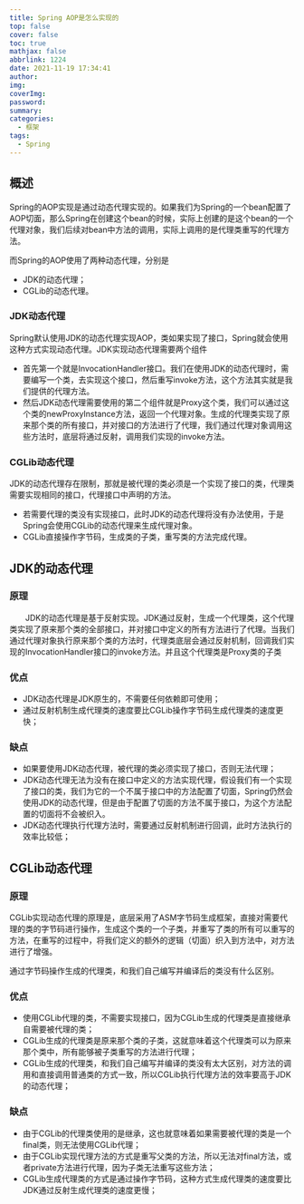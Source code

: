 ```yaml
---
title: Spring AOP是怎么实现的
top: false
cover: false
toc: true
mathjax: false
abbrlink: 1224
date: 2021-11-19 17:34:41
author:
img:
coverImg:
password:
summary:
categories:
  - 框架
tags:
  - Spring
---
```


## 概述
Spring的AOP实现是通过动态代理实现的。如果我们为Spring的一个bean配置了AOP切面，那么Spring在创建这个bean的时候，实际上创建的是这个bean的一个代理对象，我们后续对bean中方法的调用，实际上调用的是代理类重写的代理方法。

而Spring的AOP使用了两种动态代理，分别是
- JDK的动态代理；
- CGLib的动态代理。

### JDK动态代理
Spring默认使用JDK的动态代理实现AOP，类如果实现了接口，Spring就会使用这种方式实现动态代理。JDK实现动态代理需要两个组件
- 首先第一个就是InvocationHandler接口。我们在使用JDK的动态代理时，需要编写一个类，去实现这个接口，然后重写invoke方法，这个方法其实就是我们提供的代理方法。
- 然后JDK动态代理需要使用的第二个组件就是Proxy这个类，我们可以通过这个类的newProxyInstance方法，返回一个代理对象。生成的代理类实现了原来那个类的所有接口，并对接口的方法进行了代理，我们通过代理对象调用这些方法时，底层将通过反射，调用我们实现的invoke方法。

### CGLib动态代理
JDK的动态代理存在限制，那就是被代理的类必须是一个实现了接口的类，代理类需要实现相同的接口，代理接口中声明的方法。
- 若需要代理的类没有实现接口，此时JDK的动态代理将没有办法使用，于是Spring会使用CGLib的动态代理来生成代理对象。
- CGLib直接操作字节码，生成类的子类，重写类的方法完成代理。


## JDK的动态代理
### 原理

  JDK的动态代理是基于反射实现。JDK通过反射，生成一个代理类，这个代理类实现了原来那个类的全部接口，并对接口中定义的所有方法进行了代理。当我们通过代理对象执行原来那个类的方法时，代理类底层会通过反射机制，回调我们实现的InvocationHandler接口的invoke方法。并且这个代理类是Proxy类的子类

### 优点
- JDK动态代理是JDK原生的，不需要任何依赖即可使用；
- 通过反射机制生成代理类的速度要比CGLib操作字节码生成代理类的速度更快；
### 缺点
- 如果要使用JDK动态代理，被代理的类必须实现了接口，否则无法代理；
- JDK动态代理无法为没有在接口中定义的方法实现代理，假设我们有一个实现了接口的类，我们为它的一个不属于接口中的方法配置了切面，Spring仍然会使用JDK的动态代理，但是由于配置了切面的方法不属于接口，为这个方法配置的切面将不会被织入。
- JDK动态代理执行代理方法时，需要通过反射机制进行回调，此时方法执行的效率比较低；

## CGLib动态代理

### 原理

CGLib实现动态代理的原理是，底层采用了ASM字节码生成框架，直接对需要代理的类的字节码进行操作，生成这个类的一个子类，并重写了类的所有可以重写的方法，在重写的过程中，将我们定义的额外的逻辑（切面）织入到方法中，对方法进行了增强。

通过字节码操作生成的代理类，和我们自己编写并编译后的类没有什么区别。

### 优点
- 使用CGLib代理的类，不需要实现接口，因为CGLib生成的代理类是直接继承自需要被代理的类；
- CGLib生成的代理类是原来那个类的子类，这就意味着这个代理类可以为原来那个类中，所有能够被子类重写的方法进行代理；
- CGLib生成的代理类，和我们自己编写并编译的类没有太大区别，对方法的调用和直接调用普通类的方式一致，所以CGLib执行代理方法的效率要高于JDK的动态代理；

### 缺点
- 由于CGLib的代理类使用的是继承，这也就意味着如果需要被代理的类是一个final类，则无法使用CGLib代理；
- 由于CGLib实现代理方法的方式是重写父类的方法，所以无法对final方法，或者private方法进行代理，因为子类无法重写这些方法；
- CGLib生成代理类的方式是通过操作字节码，这种方式生成代理类的速度要比JDK通过反射生成代理类的速度更慢；





